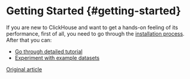 # Getting Started {#getting-started}

If you are new to ClickHouse and want to get a hands-on feeling of its performance, first of all, you need to go through the [installation process](install.md). After that you can:

-   [Go through detailed tutorial](tutorial.md)
-   [Experiment with example datasets](example_datasets/ontime.md)

[Original article](https://clickhouse.tech/docs/es/getting_started/) <!--hide-->
